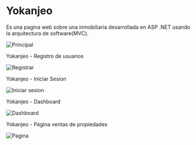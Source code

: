 # Yokanjeo
Es una pagina web sobre una inmobiliaria desarrollada en ASP .NET usando la arquitectura de software(MVC).  

![Principal](https://user-images.githubusercontent.com/111392370/189576550-ba56351c-bac4-4929-892e-8eaff1d4b101.PNG)

Yokanjeo - Registro de usuarios

![Registrar](https://user-images.githubusercontent.com/111392370/189580420-8925b0bd-a86e-4e06-a440-443f313efb58.png)


Yokanjeo - Iniciar Sesion 

![Iniciar sesion](https://user-images.githubusercontent.com/111392370/189581363-6d46d496-77c2-4355-959d-29ebf5dd9ad5.png)


Yokanjeo - Dashboard 

![Dashboard](https://user-images.githubusercontent.com/111392370/189581573-29048084-1901-47b8-85b2-8f35223788b4.jpg)

Yokanjeo - Página ventas de propiedades

![Pagina](https://user-images.githubusercontent.com/111392370/189581740-dfb4c531-123e-4995-81de-a484aa7a70f0.jpg)
